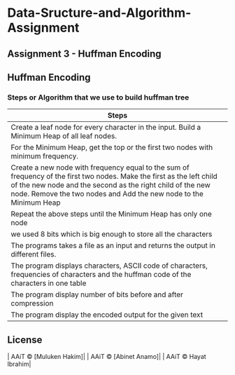# Data-Sructure-and-Algorithm-Assignment 

## Assignment 3 - Huffman Encoding

## Huffman Encoding
### Steps or Algorithm that we use to build huffman tree
|                  Steps    
|-------------------------------------------------------------------      |
|  Create a leaf node for every character in the input. Build a Minimum Heap of all leaf nodes.|
|  For the Minimum Heap, get the top or the first two nodes with minimum frequency.|
|  Create a new node with frequency equal to the sum of frequency of the first two nodes. Make the first as the left child of the new node and the second as the right child of the new node. Remove the two nodes and Add the new node to the Minimum Heap|
|  Repeat the above steps until the Minimum Heap has only one node|
|  we used 8 bits which is big enough to store all the characters|
|  The programs takes a file as an input and returns the output in different files.|
|  The program displays characters, ASCII code of characters, frequencies of characters and the huffman code of the characters in one table|
|  The program display number of bits before and after compression|
|  The program display the encoded output for the given text |



## License
| AAiT © [Muluken Hakim]|
| AAiT © [Abinet Anamo]|
| AAiT © Hayat Ibrahim|